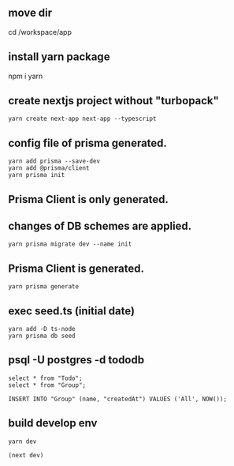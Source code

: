 ## move dir
cd /workspace/app

## install yarn package
npm i yarn

## create nextjs project without "turbopack"
```
yarn create next-app next-app --typescript
```

## config file of prisma generated.
```
yarn add prisma --save-dev
yarn add @prisma/client
yarn prisma init
```

## Prisma Client is only generated. 
## changes of DB schemes are applied.
```
yarn prisma migrate dev --name init
```

## Prisma Client is generated.
```
yarn prisma generate
```

## exec seed.ts (initial date)
```
yarn add -D ts-node
yarn prisma db seed
```

## psql -U postgres -d tododb
```
select * from "Todo";
select * from "Group";

INSERT INTO "Group" (name, "createdAt") VALUES ('All', NOW());

```

## build develop env
```
yarn dev

(next dev)
```